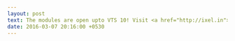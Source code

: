 ```yaml
---
layout: post
text: The modules are open upto VTS 10! Visit <a href="http://ixel.in">iXeL.in</a> and complete the exercises.
date: 2016-03-07 20:16:00 +0530
---
```

